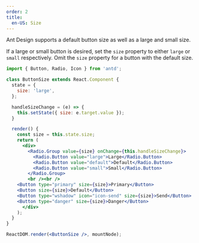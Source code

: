 ```yaml
---
order: 2
title:
  en-US: Size
---
```



Ant Design supports a default button size as well as a large and small size.

If a large or small button is desired, set the `size` property to either `large` or `small` respectively. Omit the `size` property for a button with the default size.

````jsx
import { Button, Radio, Icon } from 'antd';

class ButtonSize extends React.Component {
  state = {
    size: 'large',
  };

  handleSizeChange = (e) => {
    this.setState({ size: e.target.value });
  }

  render() {
    const size = this.state.size;
    return (
      <div>
        <Radio.Group value={size} onChange={this.handleSizeChange}>
          <Radio.Button value="large">Large</Radio.Button>
          <Radio.Button value="default">Default</Radio.Button>
          <Radio.Button value="small">Small</Radio.Button>
        </Radio.Group>
        <br /><br />
    <Button type="primary" size={size}>Primary</Button>
    <Button size={size}>Default</Button>
    <Button type="wshadow" icon="icon-send" size={size}>Send</Button>
    <Button type="danger" size={size}>Danger</Button>
      </div>
    );
  }
}

ReactDOM.render(<ButtonSize />, mountNode);
````


